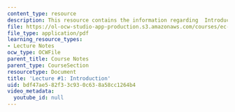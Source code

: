 ```yaml
---
content_type: resource
description: This resource contains the information regarding  Introduction.
file: https://ol-ocw-studio-app-production.s3.amazonaws.com/courses/ec-701j-d-lab-i-development-fall-2009/bdf47ae582f33c930c638a58cc1264b4_MITEC_701JF09_lec01_nb.pdf
file_type: application/pdf
learning_resource_types:
- Lecture Notes
ocw_type: OCWFile
parent_title: Course Notes
parent_type: CourseSection
resourcetype: Document
title: 'Lecture #1: Introduction'
uid: bdf47ae5-82f3-3c93-0c63-8a58cc1264b4
video_metadata:
  youtube_id: null
---
```

